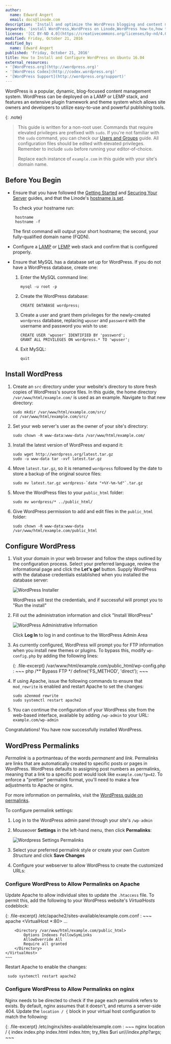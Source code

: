 ```yaml
---
author:
  name: Edward Angert
  email: docs@linode.com
description: 'Install and optimize the WordPress blogging and content management system on your Linode.'
keywords: 'install WordPress,WordPress on Linode,WordPress how-to,how to install wordpress,how to configure wordpress,ubuntu 16.04'
license: '[CC BY-ND 4.0](https://creativecommons.org/licenses/by-nd/4.0)'
modified: Friday, October 21, 2016
modified_by:
  name: Edward Angert
published: 'Friday, October 21, 2016'
title: How to Install and Configure WordPress on Ubuntu 16.04
external_resources:
- '[WordPress.org](http://wordpress.org)'
- '[WordPress Codex](http://codex.wordpress.org)'
- '[WordPress Support](http://wordpress.org/support)'
---
```


WordPress is a popular, dynamic, blog-focused content management system. WordPress can be deployed on a LAMP or LEMP stack, and features an extensive plugin framework and theme system which allows site owners and developers to utilize easy-to-use and powerful publishing tools.

{: .note}
>
>This guide is written for a non-root user. Commands that require elevated privileges are prefixed with `sudo`. If you're not familiar with the `sudo` command, you can check our [Users and Groups](/docs/tools-reference/linux-users-and-groups) guide.
>All configuration files should be edited with elevated privileges. Remember to include `sudo` before running your editor-of-choice.
>
>Replace each instance of `example.com` in this guide with your site's domain name.

## Before You Begin

-  Ensure that you have followed the [Getting Started](/docs/getting-started) and [Securing Your Server](/docs/security/securing-your-server) guides, and that the Linode's [hostname is set](/docs/getting-started#setting-the-hostname).

    To check your hostname run:

        hostname
        hostname -f

    The first command will output your short hostname; the second, your fully-qualified domain name (FQDN).

-  Configure a [LAMP](/docs/websites/lamp/) or [LEMP](/docs/websites/lemp/) web stack and confirm that is configured properly.

-  Ensure that MySQL has a database set up for WordPress. If you do not have a WordPress database, create one:

    1.  Enter the MySQL command line:

            mysql -u root -p

    2.  Create the WordPress database:

            CREATE DATABASE wordpress;

    3.  Create a user and grant them privileges for the newly-created `wordpress` database, replacing `wpuser` and `password` with the username and password you wish to use:

            CREATE USER 'wpuser' IDENTIFIED BY 'password';
            GRANT ALL PRIVILEGES ON wordpress.* TO 'wpuser';

    4.  Exit MySQL:

            quit

## Install WordPress

1.  Create an `src` directory under your website's directory to store fresh copies of WordPress's source files. In this guide, the home directory `/var/www/html/example.com/` is used as an example. Navigate to that new directory:

        sudo mkdir /var/www/html/example.com/src/
        cd /var/www/html/example.com/src/

2.  Set your web server's user as the owner of your site's directory:

        sudo chown -R www-data:www-data /var/www/html/example.com/

3.  Install the latest version of WordPress and expand it:

        sudo wget http://wordpress.org/latest.tar.gz
        sudo -u www-data tar -xvf latest.tar.gz

4.  Move `latest.tar.gz`, so it is renamed `wordpress` followed by the date to store a backup of the original source files:

        sudo mv latest.tar.gz wordpress-`date "+%Y-%m-%d"`.tar.gz

5.  Move the WordPress files to your `public_html` folder:

        sudo mv wordpress/* ../public_html/

6.  Give WordPress permission to add and edit files in the `public_html` folder:

        sudo chown -R www-data:www-data /var/www/html/example.com/public_html

## Configure WordPress

1.  Visit your domain in your web browser and follow the steps outlined by the configuration process. Select your preferred language,  review the informational page and click the **Let's go!** button. Supply WordPress with the database credentials established when you installed the database server:

    ![WordPress Installer](/docs/assets/wordpress-setup_small.png)

    WordPress will test the credentials, and if successful will prompt you to "Run the install"

2. Fill out the administration information and click "Install WordPress"

    ![WordPress Administrative Information](/docs/assets/wordpress-installation-screen01.png)

    Click **Log In** to log in and continue to the WordPress Admin Area

3.  As currently configured, WordPress will prompt you for FTP information when you install new themes or plugins. To bypass this, modify `wp-config.php` by adding the following lines:

    {: .file-excerpt}
    /var/www/html/example.com/public_html/wp-config.php
    :   ~~~ php
        /** Bypass FTP */
        define('FS_METHOD', 'direct');
        ~~~

4.  If using Apache, issue the following commands to ensure that `mod_rewrite` is enabled and restart Apache to set the changes:

        sudo a2enmod rewrite
        sudo systemctl restart apache2

5.  You can continue the configuration of your WordPress site from the web-based interface, available by adding `/wp-admin` to your URL: `example.com/wp-admin`

Congratulations! You have now successfully installed WordPress.

## WordPress Permalinks

*Permalink* is a portmanteau of the words *permanent* and *link*. Permalinks are links that are automatically created to specific posts or pages in WordPress. WordPress defaults to assigning post numbers as permalinks, meaning that a link to a specific post would look like `example.com/?p=42`. To enforce a "prettier" permalink format, you'll need to make a few adjustments to Apache or nginx.

For more information on permalinks, visit the [WordPress guide on permalinks](https://codex.wordpress.org/Using_Permalinks).

To configure permalink settings:

1.  Log in to the WordPress admin panel through your site's `/wp-admin`

2.  Mouseover **Settings** in the left-hand menu, then click **Permalinks**:

    ![Wordpress Settings Permalinks](../../assets/wordpress-settings-permalinks.png)

3.  Select your preferred permalink style or create your own *Custom Structure* and click **Save Changes**

4.  Configure your webserver to allow WordPress to create the customized URLs:

### Configure WordPress to Allow Permalinks on Apache

Update Apache to allow individual sites to update the `.htaccess` file. To permit this, add the following to your WordPress website's *VirtualHosts* codeblock:

{: .file-excerpt}
/etc/apache2/sites-available/example.com.conf
:   ~~~ apache
    <VirtualHost *:80>
        ...

        <Directory /var/www/html/example.com/public_html>
            Options Indexes FollowSymLinks
            AllowOverride All
            Require all granted
        </Directory>
    </VirtualHost>
    ~~~

 Restart Apache to enable the changes:
 
     sudo systemctl restart apache2

### Configure WordPress to Allow Permalinks on nginx

Nginx needs to be directed to check if the page each permalink refers to exists. By default, nginx assumes that it doesn't, and returns a server-side 404. Update the `location / {` block in your virtual host configuration to match the following:

{: .file-excerpt}
/etc/nginx/sites-available/example.com
:   ~~~ nginx
    location / {
        index index.php index.html index.htm;
        try_files $uri $uri/ /index.php?$args;
    ~~~
